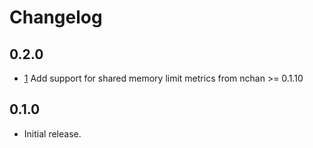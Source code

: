 # Changelog

## 0.2.0

- [1](https://github.com/platanus/nchan-prometheus-exporter/pull/1) Add support for shared memory limit metrics from nchan >= 0.1.10

## 0.1.0

* Initial release.